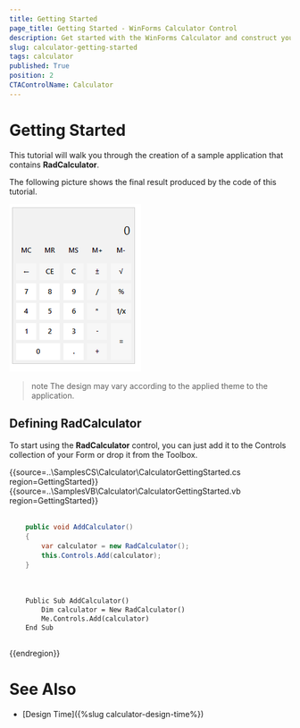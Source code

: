 ```yaml
---
title: Getting Started
page_title: Getting Started - WinForms Calculator Control
description: Get started with the WinForms Calculator and construct your step layout navigation.   
slug: calculator-getting-started
tags: calculator
published: True
position: 2
CTAControlName: Calculator
---
```


# Getting Started

This tutorial will walk you through the creation of a sample application that contains __RadCalculator__.

The following picture shows the final result produced by the code of this tutorial.

![calculator-getting-started 001](images/calculator-getting-started001.png)

>note The design may vary according to the applied theme to the application. 

## Defining RadCalculator

To start using the __RadCalculator__ control, you can just add it to the Controls collection of your Form or drop it from the Toolbox. 

{{source=..\SamplesCS\Calculator\CalculatorGettingStarted.cs region=GettingStarted}} 
{{source=..\SamplesVB\Calculator\CalculatorGettingStarted.vb region=GettingStarted}} 

````C#

	public void AddCalculator()
	{
		var calculator = new RadCalculator();
		this.Controls.Add(calculator);
	}
	

````
````VB.NET

	Public Sub AddCalculator()
		Dim calculator = New RadCalculator()
		Me.Controls.Add(calculator)
	End Sub


````

{{endregion}} 

# See Also

* [Design Time]({%slug calculator-design-time%}) 
 
        
